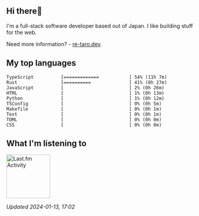 <!-- deno-fmt-ignore-file -->
## Hi there👋

I'm a full-stack software developer based out of Japan. I like building stuff for the web.

Need more information? - [re-taro.dev](https://re-taro.dev).



## My top languages

```
TypeScript          [=============           ] 54% (11h 7m)
Rust                [==========              ] 41% (8h 27m)
JavaScript          [                        ] 2% (0h 26m)
HTML                [                        ] 1% (0h 13m)
Python              [                        ] 1% (0h 12m)
TSConfig            [                        ] 0% (0h 5m)
Makefile            [                        ] 0% (0h 1m)
Text                [                        ] 0% (0h 1m)
TOML                [                        ] 0% (0h 0m)
CSS                 [                        ] 0% (0h 0m)
```


## What I'm listening to


<a href="https://github.com/kiosion/toru">
  <picture>
    <source media="(prefers-color-scheme: dark)" srcset="https://toru.kio.dev/api/v1/re-taro?blur&border_width=0&border_radius=26&theme=nord">
    <source media="(prefers-color-scheme: light)" srcset="https://toru.kio.dev/api/v1/re-taro?blur&border_width=0&border_radius=26&theme=light">
    <img alt="Last.fm Activity" src="https://toru.kio.dev/api/v1/re-taro?blur&border_width=0&border_radius=26" height="115" />
  </picture>
</a>

<br />

_Updated 2024-01-13, 17:02_

